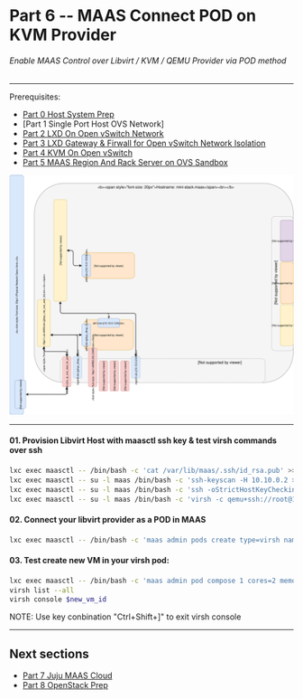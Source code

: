 # Part 6 -- MAAS Connect POD on KVM Provider
###### Enable MAAS Control over Libvirt / KVM / QEMU Provider via POD method

-------
Prerequisites:
- [Part 0 Host System Prep]
- [Part 1 Single Port Host OVS Network]
- [Part 2 LXD On Open vSwitch Network]
- [Part 3 LXD Gateway & Firwall for Open vSwitch Network Isolation]
- [Part 4 KVM On Open vSwitch]
- [Part 5 MAAS Region And Rack Server on OVS Sandbox]

![CCIO Hypervisor - MAAS Libvirt POD Provider](https://github.com/KathrynMorgan/mini-stack/blob/master/6_MAAS-Connect_POD_KVM-Provider/web/drawio/maas-region-and-rack-ctl-on-ovs-sandbox.svg)

-------
#### 01. Provision Libvirt Host with maasctl ssh key & test virsh commands over ssh
````sh
lxc exec maasctl -- /bin/bash -c 'cat /var/lib/maas/.ssh/id_rsa.pub' >>~/.ssh/authorized_keys        
lxc exec maasctl -- su -l maas /bin/bash -c 'ssh-keyscan -H 10.10.0.2 >>~/.ssh/known_hosts'
lxc exec maasctl -- su -l maas /bin/bash -c 'ssh -oStrictHostKeyChecking=accept-new root@10.10.0.2 hostname'
lxc exec maasctl -- su -l maas /bin/bash -c 'virsh -c qemu+ssh://root@10.10.0.2/system list --all'
````

#### 02. Connect your libvirt provider as a POD in MAAS
````sh
lxc exec maasctl -- /bin/bash -c 'maas admin pods create type=virsh name=mini-stack.maas power_address=qemu+ssh://root@10.10.0.2/system cpu_over_commit_ratio=10 memory_over_commit_ratio=10'
````

#### 03. Test create new VM in your virsh pod:
```sh
lxc exec maasctl -- /bin/bash -c 'maas admin pod compose 1 cores=2 memory=2048 "storage=root:32(default)"'
virsh list --all
virsh console $new_vm_id
```
NOTE: Use key conbination "Ctrl+Shift+]" to exit virsh console

-------
## Next sections
- [Part 7 Juju MAAS Cloud]
- [Part 8 OpenStack Prep]

<!-- Markdown link & img dfn's -->
[Part 0 Host System Prep]: ../0_Host_System_Prep
[Part 1 Single Port Host Open vSwitch Network Configuration]: ../1_Single_Port_Host-Open_vSwitch_Network_Configuration
[Part 2 LXD On Open vSwitch Network]: ../2_LXD-On-OVS
[Part 3 LXD Gateway & Firwall for Open vSwitch Network Isolation]: ../3_LXD_Network_Gateway
[Part 4 KVM On Open vSwitch]: ../4_KVM_On_Open_vSwitch
[Part 5 MAAS Region And Rack Server on OVS Sandbox]: ../5_MAAS-Rack_And_Region_Ctl-On-Open_vSwitch
[Part 6 MAAS Connect POD on KVM Provider]: ../6_MAAS-Connect_POD_KVM-Provider
[Part 7 Juju MAAS Cloud]: ../7_Juju_MAAS_Cloud
[Part 8 OpenStack Prep]: ../8_OpenStack_Deploy
